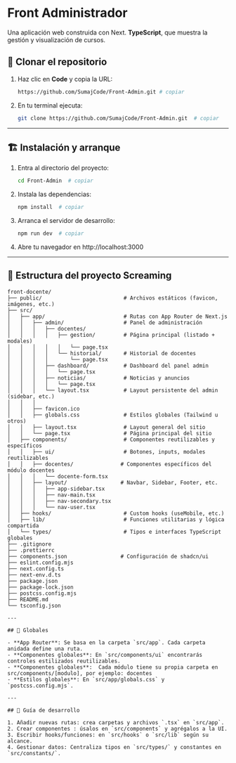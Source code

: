 # Front Administrador

Una aplicación web construida con Next. **TypeScript**, que muestra la gestión y visualización de cursos.

## 🔧 Clonar el repositorio

1. Haz clic en **Code** y copia la URL:

   ```bash
   https://github.com/SumajCode/Front-Admin.git # copiar
   ```

2. En tu terminal ejecuta:
   ```bash
   git clone https://github.com/SumajCode/Front-Admin.git  # copiar
   ```

---

## 🏗️ Instalación y arranque

1. Entra al directorio del proyecto:
   ```bash
   cd Front-Admin  # copiar
   ```
2. Instala las dependencias:
   ```bash
   npm install  # copiar
   ```
3. Arranca el servidor de desarrollo:
   ```bash
   npm run dev  # copiar
   ```
4. Abre tu navegador en http://localhost:3000

---

## 📂 Estructura del proyecto Screaming

```
front-docente/
├── public/                          # Archivos estáticos (favicon, imágenes, etc.)
├── src/
│   ├── app/                         # Rutas con App Router de Next.js
│   │   ├── admin/                   # Panel de administración
│   │   │   ├── docentes/
│   │   │   │   ├── gestion/         # Página principal (listado + modales)
│   │   │   │   │   └── page.tsx
│   │   │   │   └── historial/       # Historial de docentes
│   │   │   │       └── page.tsx
│   │   │   ├── dashboard/           # Dashboard del panel admin
│   │   │   │   └── page.tsx
│   │   │   ├── noticias/            # Noticias y anuncios
│   │   │   │   └── page.tsx
│   │   │   └── layout.tsx           # Layout persistente del admin (sidebar, etc.)
│   │   │
│   │   ├── favicon.ico
│   │   ├── globals.css              # Estilos globales (Tailwind u otros)
│   │   ├── layout.tsx               # Layout general del sitio
│   │   └── page.tsx                 # Página principal del sitio
│   ├── components/                  # Componentes reutilizables y específicos
│   │   ├── ui/                      # Botones, inputs, modales reutilizables
│   │   ├── docentes/               # Componentes específicos del módulo docentes
│   │   │   └── docente-form.tsx
│   │   ├── layout/                 # Navbar, Sidebar, Footer, etc.
│   │   │   ├── app-sidebar.tsx
│   │   │   ├── nav-main.tsx
│   │   │   ├── nav-secondary.tsx
│   │   │   └── nav-user.tsx
│   ├── hooks/                       # Custom hooks (useMobile, etc.)
│   ├── lib/                         # Funciones utilitarias y lógica compartida
│   └── types/                       # Tipos e interfaces TypeScript globales
├── .gitignore
├── .prettierrc
├── components.json                 # Configuración de shadcn/ui
├── eslint.config.mjs
├── next.config.ts
├── next-env.d.ts
├── package.json
├── package-lock.json
├── postcss.config.mjs
├── README.md
└── tsconfig.json

---

## 🚀 Globales

- **App Router**: Se basa en la carpeta `src/app`. Cada carpeta anidada define una ruta.
- **Componentes globales**: En `src/components/ui` encontrarás controles estilizados reutilizables.
- **Componentes globales**:  Cada módulo tiene su propia carpeta en src/components/[modulo], por ejemplo: docentes
- **Estilos globales**: En `src/app/globals.css` y `postcss.config.mjs`.

---

## 📖 Guía de desarrollo

1. Añadir nuevas rutas: crea carpetas y archivos `.tsx` en `src/app`.
2. Crear componentes : úsalos en `src/components` y agrégalos a la UI.
3. Escribir hooks/funciones: en `src/hooks` o `src/lib` según su alcance.
4. Gestionar datos: Centraliza tipos en `src/types/` y constantes en `src/constants/`.
```
